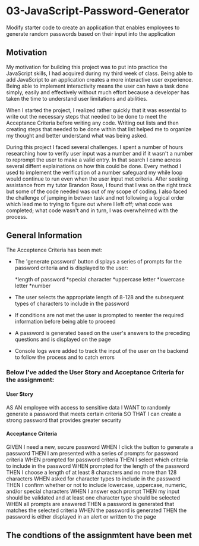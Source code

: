 # 03-JavaScript-Password-Generator

Modify starter code to create an application that enables employees to generate random passwords based on their input into the application

## Motivation

My motivation for building this project was to put into practice the JavaScript skills, I had acquired during my third week of class. Being able to add JavaScript to an application creates a more interactive user experience. Being able to implement interactivity means the user can have a task done simply, easily and effectively without much effort because a developer has taken the time to understand user limitations and abilities. 

When I started the project, I realized rather quickly that it was essential to write out the necessary steps that needed to be done to meet the Acceptance Criteria before writing any code. Writing out lists and then creating steps that needed to be done within that list helped me to organize my thought and better understand what was being asked. 

During this project I faced several challenges. I spent a number of hours researching how to verify user input was a number and if it wasn't a number to reprompt the user to make a valid entry. In that search I came across several diffent explainations on how this could be done. Every method I used to implement the verification of a number safeguard my while loop would continue to run even when the user input met criteria. After seeking assistance from my tutor Brandon Rose, I found that I was on the right track but some of the code needed was out of my scope of coding. I also faced the challenge of jumping in betwen task and not following a logical order which lead me to trying to figure out where I left off; what code was completed; what code wasn't and in turn, I was overwhelmed with the process.

## General Information

The Acceptence Criteria has been met:

* The 'generate password' button displays a series of prompts for the password criteria and is displayed to the user:

    *length of password
    *special character
    *uppercase letter
    *lowercase letter
    *number

* The user selects the appropriate length of 8-128 and the subsequent types of characters to include in the password

* If conditions are not met the user is prompted to reenter the required information before being able to proceed

* A password is generated based on the user's answers to the preceding questions and is displayed on the page

* Console logs were added to track the input of the user on the backend to follow the process and to catch errors  

### Below I've added the User Story and Acceptance Criteria for the assignment:

#### User Story
AS AN employee with access to sensitive data
I WANT to randomly generate a password that meets certain criteria
SO THAT I can create a strong password that provides greater security

#### Acceptance Criteria
GIVEN I need a new, secure password
WHEN I click the button to generate a password
THEN I am presented with a series of prompts for password criteria
WHEN prompted for password criteria
THEN I select which criteria to include in the password
WHEN prompted for the length of the password
THEN I choose a length of at least 8 characters and no more than 128 characters
WHEN asked for character types to include in the password
THEN I confirm whether or not to include lowercase, uppercase, numeric, and/or special characters
WHEN I answer each prompt
THEN my input should be validated and at least one character type should be selected
WHEN all prompts are answered
THEN a password is generated that matches the selected criteria
WHEN the password is generated
THEN the password is either displayed in an alert or written to the page

## The condtions of the assignmtent have been met